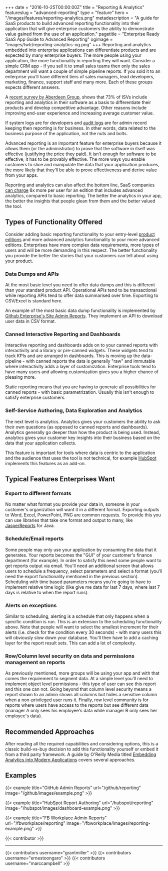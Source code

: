 +++
date = "2016-10-25T00:00:00Z"
title = "Reporting & Analytics"
featureslug = "advanced-reporting"
type = "feature"
hero = "/images/features/reporting-analytics.png"
metadescription = "A guide for SaaS products to build advanced reporting functionality into their application that will give enterprise customers the ability to demonstrate value gained from the use of an application."
pagetitle = "Enterprise Ready SaaS App Guide to Advanced Reporting"
ogimage = "images/twtr/reporting-analytics-og.png"
+++
Reporting and analytics embedded into enterprise applications can differentiate products and are expected by many enterprise buyers. The more people using your application, the more functionality in reporting they will want. Consider a simple CRM app - if you sell it to small sales teams then only the sales department will want a couple of simple pipeline reports. If you sold it to an enterprise you'll have different tiers of sales managers, lead developers, marketing, finance, support staff and many more. Each of these groups expects different answers.

A [recent survey by Aberdeen Group](http://aberdeen.com/research/8815/rr-embedded-business-intelligence/content.aspx), shows that 73% of ISVs include reporting and analytics in their software as a basis to differentiate their products and develop competitive advantage. Other reasons include improving end-user experience and increasing average customer value.

If system logs are for developers and [audit logs](../audit-log/) are for admin record keeping then reporting is for business. In other words, data related to the business purpose of the application, not the nuts and bolts.  

Advanced reporting is an important feature for enterprise buyers because it allows them (or the administrator) to prove that the software in itself was effective (justifying the price they paid).  It isn’t enough for software to be effective, it has to be provably effective. The more ways you enable customers to slice and manipulate the data that your application produces, the more likely that they’ll be able to prove effectiveness and derive value from your apps.

Reporting and analytics can also affect the bottom line, SaaS companies [ can charge](https://www.oreilly.com/ideas/ditch-the-data-dump) 8x more per user for an edition that includes advanced analytics, compared to basic reporting. The better the analytics in your app, the better the insights that people glean from them and the better valued the tool.

## Types of Functionality Offered
Consider adding basic reporting functionality to your entry-level [product editions](../product-assortment/) and more advanced analytics functionality to your more advanced editions. Enterprises have more complex data requirements, more types of users and will be more demanding in this respect. The better functionality you provide the better the stories that your customers can tell about using your product.

### Data Dumps and APIs
At the most basic level you need to offer data dumps and this is different than your standard product API. Operational APIs tend to be transactional while reporting APIs tend to offer data summarised over time. Exporting to CSV/Excel is standard here.

An example of the most basic data dump functionality is implemented by [Github Enterprise's Site Admin Reports](/github/reporting). They implement an API to download user data in CSV format.

### Canned Interactive Reporting and Dashboards
Interactive reporting and dashboards adds on to your canned reports with interactivity and a library or pre-canned widgets. These widgets tend to track KPIs and are arranged in dashboards. This is moving up the data-pipeline - with canned reports the data is generally "raw" and immutable where interactivity adds a layer of customization. Enterprise tools tend to have many users and allowing customization gives you a higher chance of pleasing more.  

Static reporting means that you are having to generate all possibilities for canned reports - with basic parametrization. Usually this isn't enough to satisfy enterprise customers.  

### Self-Service Authoring, Data Exploration and Analytics
The next level is analytics. Analytics gives your customers the ability to ask their own questions (as opposed to canned reports and dashboards). Analytics generally go deeper than how the product is being used. Instead, analytics gives your customer key insights into their business based on the data that your application collects.

This feature is important for tools where data is centric to the application and the audience that uses the tool is not technical, for example [HubSpot](/hubspot/reporting) implements this features as an add-on.

## Typical Features Enterprises Want
### Export to different formats
No matter what format you provide your data in, someone in your customer's organization will want it in a different format. Exporting outputs to Word, Excel, PowerPoint, PNG are common requests. To provide this you can use libraries that take one format and output to many, like [JasperReports](http://community.jaspersoft.com) for Java.

### Schedule/Email reports
Some people may only use your application by consuming the data that it generates. Your reports becomes the "GUI" of your customer's finance department (for example). In order to satisfy this need some people want to get reports output via email. You'll need an additional screen that allows users to schedule a frequency, select parameters and select a format (you'll need the export functionality mentioned in the previous section). Scheduling with time based parameters means you're going to have to implement relative time logic (like give me data for last 7 days, where last 7 days is relative to when the report runs).

### Alerts on exceptions
Similar to scheduling, alerting is a schedule that only happens when a specific condition is run. This is an extension to the scheduling functionality above. Note that people will want to select the smallest increment for their alerts (i.e. check for the condition every 30 seconds) - with many users this will obviously slow down your database. You'll then have to add a caching layer for the report result sets. This can add a lot of complexity.  

### Row/Column level security on data and permissions management on reports
As previously mentioned, more groups will be using your app and with that comes the requirement to segment data. At a simple level you'll need to implement object level permissions - this type of user can see this report and this one can not. Going beyond that column level security means a report shown to an admin shows all columns but hides a sensitive column when a non-privileged user runs it. Finally, row level community is for reports where users have access to the reports but see different data (manager A only sees his employee's data while manager B only sees her employee's data).

## Recommended Approaches
After reading all the required capabilities and considering options, this is a classic build-vs-buy decision to add this functionality yourself or embed it from a third party framework. A guide by O'Reilly Media titled [Embedding Analytics into Modern Applications](http://www.oreilly.com/data/free/embedding-analytics-in-modern-applications.csp) covers several approaches.

## Examples
{{< example title="GitHub Admin Reports" url="/github/reporting" image="/github/images/example.png" >}}

{{< example title="HubSpot Report Authoring" url="/hubspot/reporting" image="/hubspot/images/dashboard-example.png" >}}

{{< example title="FB Workplace Admin Reports" url="/fbworkplace/reporting" image="/fbworkplace/images/reporting-example.png" >}}

{{< contributor >}}

----
{{< contributors username="grantmiller" >}}
{{< contributors username="ernestoongaro" >}}
{{< contributors username="marccampbell" >}}

